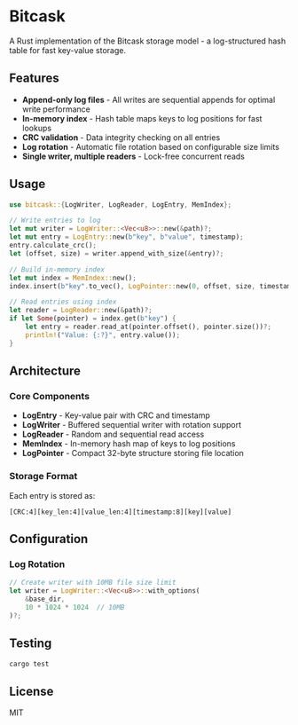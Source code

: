 # Bitcask

A Rust implementation of the Bitcask storage model - a log-structured hash table for fast key-value storage.

## Features

- **Append-only log files** - All writes are sequential appends for optimal write performance
- **In-memory index** - Hash table maps keys to log positions for fast lookups
- **CRC validation** - Data integrity checking on all entries
- **Log rotation** - Automatic file rotation based on configurable size limits
- **Single writer, multiple readers** - Lock-free concurrent reads

## Usage

```rust
use bitcask::{LogWriter, LogReader, LogEntry, MemIndex};

// Write entries to log
let mut writer = LogWriter::<Vec<u8>>::new(&path)?;
let mut entry = LogEntry::new(b"key", b"value", timestamp);
entry.calculate_crc();
let (offset, size) = writer.append_with_size(&entry)?;

// Build in-memory index
let mut index = MemIndex::new();
index.insert(b"key".to_vec(), LogPointer::new(0, offset, size, timestamp));

// Read entries using index
let reader = LogReader::new(&path)?;
if let Some(pointer) = index.get(b"key") {
    let entry = reader.read_at(pointer.offset(), pointer.size())?;
    println!("Value: {:?}", entry.value());
}
```

## Architecture

### Core Components

- **LogEntry** - Key-value pair with CRC and timestamp
- **LogWriter** - Buffered sequential writer with rotation support
- **LogReader** - Random and sequential read access
- **MemIndex** - In-memory hash map of keys to log positions
- **LogPointer** - Compact 32-byte structure storing file location

### Storage Format

Each entry is stored as:
```
[CRC:4][key_len:4][value_len:4][timestamp:8][key][value]
```

## Configuration

### Log Rotation

```rust
// Create writer with 10MB file size limit
let writer = LogWriter::<Vec<u8>>::with_options(
    &base_dir,
    10 * 1024 * 1024  // 10MB
)?;
```

## Testing

```bash
cargo test
```

## License

MIT
